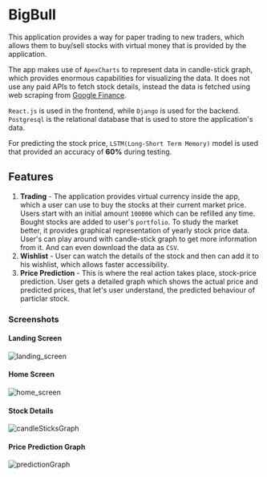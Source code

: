 # BigBull

This application provides a way for paper trading to new traders, which allows them to buy/sell stocks with virtual money that is provided by the application. 

The app makes use of `ApexCharts` to represent data in candle-stick graph, which provides enormous capabilities for visualizing the data. 
It does not use any paid APIs to fetch stock details, instead the data is fetched using web scraping from [Google Finance](https://www.google.com/finance/).

`React.js` is used in the frontend, while `Django` is used for the backend. `Postgresql` is the relational database that is used to store the application's data.

For predicting the stock price, `LSTM(Long-Short Term Memory)` model is used that provided an accuracy of **60%** during testing.


## Features

1. **Trading** - The application provides virtual currency inside the app, which a user can use to buy the stocks at their current market price. 
Users start with an initial amount `100000` which can be refilled any time. Bought stocks are added to user's `portfolio`.
To study the market better, it provides graphical representation of yearly stock price data. User's can play around with candle-stick graph to get 
more information from it. And can even download the data as `CSV`.
2. **Wishlist** - User can watch the details of the stock and then can add it to his wishlist, which allows faster accessibility.
3. **Price Prediction** - This is where the real action takes place, stock-price prediction. User gets a detailed graph which shows the actual price and predicted prices, 
that let's user understand, the predicted behaviour of particlar stock.


### Screenshots

#### Landing Screen
![landing_screen](https://user-images.githubusercontent.com/63868389/170997515-c6a9d998-f362-47fb-833c-3fcd6d2dd166.png)

#### Home Screen
![home_screen](https://user-images.githubusercontent.com/63868389/170997615-de89c016-b6fa-464d-be0a-89eadd47ae91.png)

#### Stock Details
![candleSticksGraph](https://user-images.githubusercontent.com/63868389/170997670-fe7a78e5-13c9-44d1-a2f5-acaabe96438e.png)

#### Price Prediction Graph
![predictionGraph](https://user-images.githubusercontent.com/63868389/170997700-218fd756-31d1-43ac-9d2d-6b2e0449a5b4.png)
